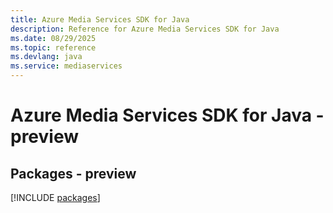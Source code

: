 ```yaml
---
title: Azure Media Services SDK for Java
description: Reference for Azure Media Services SDK for Java
ms.date: 08/29/2025
ms.topic: reference
ms.devlang: java
ms.service: mediaservices
---
```

# Azure Media Services SDK for Java - preview
## Packages - preview
[!INCLUDE [packages](media-services-index.md)]